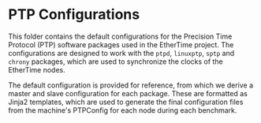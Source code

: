 # PTP Configurations

This folder contains the default configurations for the Precision Time Protocol (PTP) software packages used in the EtherTime project. The configurations are designed to work with the `ptpd`, `linuxptp`, `sptp` and `chrony` packages, which are used to synchronize the clocks of the EtherTime nodes.

The default configuration is provided for reference, from which we derive a master and slave configuration for each package. These are formatted as Jinja2 templates, which are used to generate the final configuration files from the machine's PTPConfig for each node during each benchmark.
